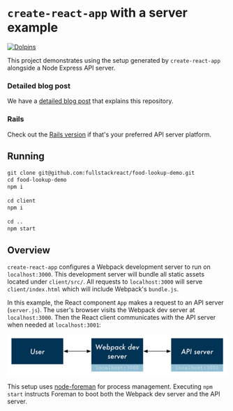 # `create-react-app` with a server example

 [![Dolpins](https://cdn.rawgit.com/fullstackio/cq/master/doc/readme/dolphins-badge-ff00ff.svg)](https://www.fullstackreact.com)

This project demonstrates using the setup generated by `create-react-app` alongside a Node Express API server.

### Detailed blog post

We have a [detailed blog post](https://www.fullstackreact.com/articles/using-create-react-app-with-a-server/) that explains this repository.

### Rails

Check out the [Rails version](https://github.com/fullstackreact/food-lookup-demo-rails) if that's your preferred API server platform.

## Running

```
git clone git@github.com:fullstackreact/food-lookup-demo.git
cd food-lookup-demo
npm i

cd client
npm i

cd ..
npm start
```

## Overview

`create-react-app` configures a Webpack development server to run on `localhost:3000`. This development server will bundle all static assets located under `client/src/`. All requests to `localhost:3000` will serve `client/index.html` which will include Webpack's `bundle.js`.

In this example, the React component `App` makes a request to an API server (`server.js`). The user's browser visits the Webpack dev server at `localhost:3000`. Then the React client communicates with the API server when needed at `localhost:3001`:

![Flow diagram](./flow-diagram.png)

This setup uses [node-foreman](https://github.com/strongloop/node-foreman) for process management. Executing `npm start` instructs Foreman to boot both the Webpack dev server and the API server.
